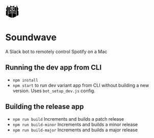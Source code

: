 ![Soundwave](IconTemplate@2x.png)
# Soundwave
A Slack bot to remotely control Spotify on a Mac

## Running the dev app from CLI
- `npm install`
- `npm start` to run dev variant app from CLI without building a new version. Uses `bot_setup_dev.js` config.

## Building the release app
- `npm run build` Increments and builds a patch release
- `npm run build-minor` Increments and builds a minor release
- `npm run build-major` Increments and builds a major release
